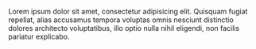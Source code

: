 Lorem ipsum dolor sit amet, consectetur adipisicing elit. Quisquam fugiat repellat, alias accusamus tempora voluptas omnis nesciunt distinctio dolores architecto voluptatibus, illo optio nulla nihil eligendi, non facilis pariatur explicabo.